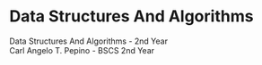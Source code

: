 # Data Structures And Algorithms
Data Structures And Algorithms - 2nd Year<br>
Carl Angelo T. Pepino - BSCS 2nd Year
